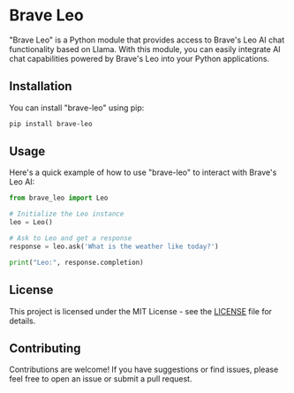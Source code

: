 # Brave Leo

"Brave Leo" is a Python module that provides access to Brave's Leo AI chat functionality based on Llama. With this module, you can easily integrate AI chat capabilities powered by Brave's Leo into your Python applications.

## Installation

You can install "brave-leo" using pip:

```bash
pip install brave-leo
```

## Usage

Here's a quick example of how to use "brave-leo" to interact with Brave's Leo AI:

```python
from brave_leo import Leo

# Initialize the Leo instance
leo = Leo()

# Ask to Leo and get a response
response = leo.ask('What is the weather like today?')

print("Leo:", response.completion)
```

## License

This project is licensed under the MIT License - see the [LICENSE](https://github.com/KohnoseLami/Brave-Leo/blob/main/LICENSE) file for details.

## Contributing

Contributions are welcome! If you have suggestions or find issues, please feel free to open an issue or submit a pull request.